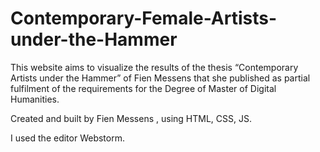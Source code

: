 # Contemporary-Female-Artists-under-the-Hammer

This website aims to visualize the results of the thesis “Contemporary Artists under the Hammer” of Fien Messens that she published as partial fulfilment of the requirements for the Degree of Master of Digital Humanities. 

Created and built by Fien Messens , using HTML, CSS, JS.

I used the editor Webstorm.
